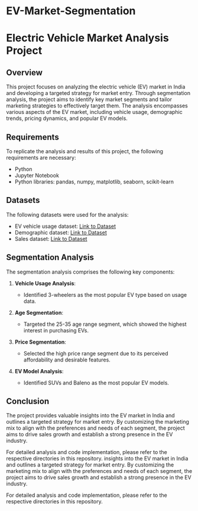 # EV-Market-Segmentation



# Electric Vehicle Market Analysis Project

## Overview
This project focuses on analyzing the electric vehicle (EV) market in India and developing a targeted strategy for market entry. Through segmentation analysis, the project aims to identify key market segments and tailor marketing strategies to effectively target them. The analysis encompasses various aspects of the EV market, including vehicle usage, demographic trends, pricing dynamics, and popular EV models.

## Requirements
To replicate the analysis and results of this project, the following requirements are necessary:
- Python 
- Jupyter Notebook 
- Python libraries: pandas, numpy, matplotlib, seaborn, scikit-learn

## Datasets
The following datasets were used for the analysis:
- EV vehicle usage dataset: [Link to Dataset]([insert_link_here](https://www.smev.in/statistics))
- Demographic dataset: [Link to Dataset](insert_link_here)
- Sales dataset: [Link to Dataset](insert_link_here)

## Segmentation Analysis
The segmentation analysis comprises the following key components:

1. **Vehicle Usage Analysis**:
   - Identified 3-wheelers as the most popular EV type based on usage data.
   
2. **Age Segmentation**:
   - Targeted the 25-35 age range segment, which showed the highest interest in purchasing EVs.
   
3. **Price Segmentation**:
   - Selected the high price range segment due to its perceived affordability and desirable features.
   
4. **EV Model Analysis**:
   - Identified SUVs and Baleno as the most popular EV models.

## Conclusion
The project provides valuable insights into the EV market in India and outlines a targeted strategy for market entry. By customizing the marketing mix to align with the preferences and needs of each segment, the project aims to drive sales growth and establish a strong presence in the EV industry.

For detailed analysis and code implementation, please refer to the respective directories in this repository.
insights into the EV market in India and outlines a targeted strategy for market entry. By customizing the marketing mix to align with the preferences and needs of each segment, the project aims to drive sales growth and establish a strong presence in the EV industry.

For detailed analysis and code implementation, please refer to the respective directories in this repository.
